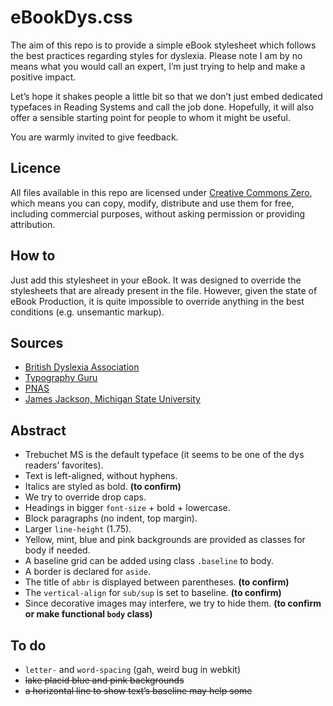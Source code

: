 # eBookDys.css

The aim of this repo is to provide a simple eBook stylesheet which follows the best practices regarding styles for dyslexia. Please note I am by no means what you would call an expert, I’m just trying to help and make a positive impact.

Let’s hope it shakes people a little bit so that we don’t just embed dedicated typefaces in Reading Systems and call the job done. Hopefully, it will also offer a sensible starting point for people to whom it might be useful.

You are warmly invited to give feedback.

## Licence

All files available in this repo are licensed under [Creative Commons Zero](https://creativecommons.org/publicdomain/zero/1.0/deed.en), which means you can copy, modify, distribute and use them for free, including commercial purposes, without asking permission or providing attribution.

## How to

Just add this stylesheet in your eBook. It was designed to override the stylesheets that are already present in the file. However, given the state of eBook Production, it is quite impossible to override anything in the best conditions (e.g. unsemantic markup).

## Sources

- [British Dyslexia Association](http://www.bdadyslexia.org.uk/common/ckeditor/filemanager/userfiles/About_Us/policies/Dyslexia_Style_Guide.pdf)
- [Typography Guru](http://typography.guru/journal/letters-symbols-misrecognition/)
- [PNAS](http://www.pnas.org/content/109/28/11455.short)
- [James Jackson, Michigan State University](http://fr.slideshare.net/mobile/Jamesedjac/towards-universally-accessible-typography-a-review-of-research-on-dyslexia)

## Abstract

- Trebuchet MS is the default typeface (it seems to be one of the dys readers’ favorites).
- Text is left-aligned, without hyphens.
- Italics are styled as bold. **(to confirm)**
- We try to override drop caps.
- Headings in bigger `font-size` + bold + lowercase.
- Block paragraphs (no indent, top margin).
- Larger `line-height` (1.75).
- Yellow, mint, blue and pink backgrounds are provided as classes for body if needed.
- A baseline grid can be added using class `.baseline` to body.
- A border is declared for `aside`.
- The title of `abbr` is displayed between parentheses. **(to confirm)**
- The `vertical-align` for `sub/sup` is set to baseline. **(to confirm)**
- Since decorative images may interfere, we try to hide them. **(to confirm or make functional `body` class)**

## To do

- `letter-` and `word-spacing` (gah, weird bug in webkit)
- ~~lake placid blue and pink backgrounds~~
- ~~a horizontal line to show text’s baseline may help some~~
